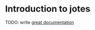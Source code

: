 # Introduction to jotes

TODO: write [great documentation](http://jacobian.org/writing/what-to-write/)
